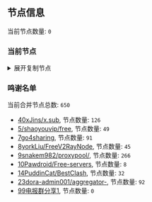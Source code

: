 
## 节点信息
当前节点数量: `0`
### 当前节点
<details>
  <summary>展开复制节点</summary>

    

</details>

### 鸣谢名单
当前合并节点总数: `650`
- [40xJins/x.sub](https://github.com/0xJins/x.sub), 节点数量: `126`
- [5/shaoyouvip/free](https://github.com/shaoyouvip/free), 节点数量: `49`
- [7go4sharing](https://github.com/go4sharing), 节点数量: `91`
- [8yorkLiu/FreeV2RayNode](https://github.com/yorkLiu/FreeV2RayNode), 节点数量: `45`
- [9snakem982/proxypool/](https://github.com/snakem982/proxypool/), 节点数量: `266`
- [10Pawdroid/Free-servers](https://github.com/Pawdroid/Free-servers), 节点数量: `8`
- [14PuddinCat/BestClash](https://github.com/PuddinCat/BestClash), 节点数量: `32`
- [23dora-admin001/aggregator-](https://github.com/dora-admin001/aggregator-), 节点数量: `92`
- [99电报群分享1](https://github.com/cdddbc/getAirport), 节点数量: `0`



